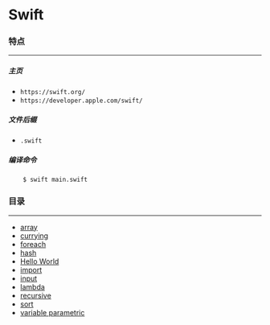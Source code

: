 Swift
===

### 特点
---
##### 主页
* `https://swift.org/`
* `https://developer.apple.com/swift/`

##### 文件后缀
* `.swift`

##### 编译命令
```
	$ swift main.swift
```

### 目录
---
* [array](https://github.com/PFei-He/Language-Study-Note/tree/master/Swift/array)
* [currying](https://github.com/PFei-He/Language-Study-Note/tree/master/Swift/currying)
* [foreach](https://github.com/PFei-He/Language-Study-Note/tree/master/Swift/foreach)
* [hash](https://github.com/PFei-He/Language-Study-Note/tree/master/Swift/hash)
* [Hello World](https://github.com/PFei-He/Language-Study-Note/tree/master/Swift/Hello%20World)
* [import](https://github.com/PFei-He/Language-Study-Note/tree/master/Swift/import)
* [input](https://github.com/PFei-He/Language-Study-Note/tree/master/Swift/input)
* [lambda](https://github.com/PFei-He/Language-Study-Note/tree/master/Swift/lambda%20-%20closure)
* [recursive](https://github.com/PFei-He/Language-Study-Note/tree/master/Swift/recursive%20algorithm)
* [sort](https://github.com/PFei-He/Language-Study-Note/tree/master/Swift/sort)
* [variable parametric](https://github.com/PFei-He/Language-Study-Note/tree/master/Swift/variable%20parametric)
